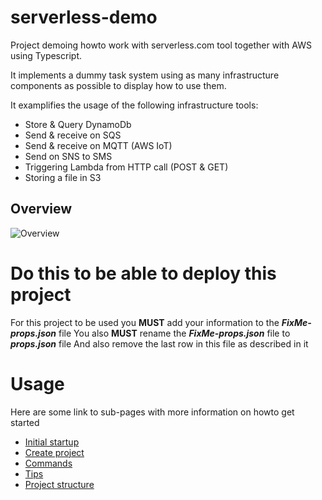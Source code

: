 # serverless-demo
Project demoing howto work with serverless.com tool together with AWS using Typescript.

It implements a dummy task system using as many infrastructure components as possible to display how to use them.

It examplifies the usage of the following infrastructure tools:
* Store & Query DynamoDb
* Send & receive on SQS
* Send & receive on MQTT (AWS IoT)
* Send on SNS to SMS
* Triggering Lambda from HTTP call (POST & GET)
* Storing a file in S3

## Overview
![Overview](http://www.plantuml.com/plantuml/png/bLHDJzj04BtdLqnpQ5C9v0CtL252Kj58XHOvgEUDFJ4hxDcmEqw4glxtxaxMOJ5nKNF0pBptvcFtsPUEbUMsgKVWVnyq5NLR8dnHErVhLJRzbSzCqnYw60dX4znJuHD83Fo0i3PrRNQQAgWr8R21mg9Y1AURJQtN6alOQjmDLiyFFEbmX7IDX5RLsRr3wowESsxCIjUOJNykhXNZJZqFy78iMglvUL4YiNzEgPoPC82Y0hEPgKYp6T06OikOVLVDgbG3fBbYjL8Ei_apgSRChmPu2sAqXFnZlNpGLBbiOPOpOt60Fjtu6Gl5sb1GLbR-pVAx_3y5jqE2d8rL5MPo7nYZ7ErM5vYVnRlPgEBHfs6yLEuH8Zg6tm6Ktyi5JFO-2CJfHf_0U2OnYDBJneUK0mNii-FFXpBx8qvAV5DKrcWF6X70mpuRIZas5frOKg2Fu91A1vg1ZQGj5gYtQ0D9KvLqwwvg4fJprKbShxlASKmuKCxfYh0C9Lk7rjSujdc5BFpztjV8866tzTizEq7SCefOH777AEmh0oTdnQtxkaNYMA3Rm0a26A1UeQvEjDr46mvF3zxSBPS9wK_lvcyDwtLqLiy1wM2Kq7Aa4ktBR266jCxGajxU4_VaxbfiyQJNkgaiF0MWjr1-wpNabcQZYwvNVfE39FeDZfjzuiwksk8HsRFbM64VlZqL-IHDsl3NOn85KgFhMXjoODOWODTJ0ZWzlO1NRuTWhpAHqxD_ZnUpmjrRzn-4UC7d82SIwC75yl7fpvRuLv0aVeMdKwMvtao2n_QIFsxQSqWzssvAnHYa0_IampdS2rl2zoJHJzr1f3wLIGy4OG_QMAY3g6Wx5yPEoWKVlgShpOw2DZhGQzbOZA_m2ZLLu91uDBhqkhQf_m80)

# Do this to be able to deploy this project
For this project to be used you **MUST** add your information to the ***FixMe-props.json*** file
You also **MUST** rename the ***FixMe-props.json*** file to ***props.json*** file
And also remove the last row in this file as described in it


# Usage
Here are some link to sub-pages with more information on howto get started

* [Initial startup](./docs/startup.md)
* [Create project](./docs/create-prj.md)
* [Commands](./docs/commands.md)
* [Tips](./docs/tips.md)
* [Project structure](./docs/prj-structure.md)

